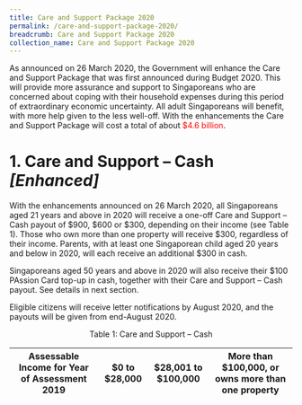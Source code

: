 ```yaml
---
title: Care and Support Package 2020
permalink: /care-and-support-package-2020/
breadcrumb: Care and Support Package 2020
collection_name: Care and Support Package 2020
---
```


As announced on 26 March 2020, the Government will enhance the Care and Support Package that was first announced during Budget 2020. This will provide more assurance and support to Singaporeans who are concerned about coping with their household expenses during this period of extraordinary economic uncertainty. All adult Singaporeans will benefit, with more help given to the less well-off.
With the enhancements the Care and Support Package will cost a total of about <span style="color:red">$4.6 billion</span>.

# 1. Care and Support – Cash *[Enhanced]*

With the enhancements announced on 26 March 2020, all Singaporeans aged 21 years and above in 2020 will receive a one-off Care and Support – Cash payout of $900, $600 or $300, depending on their income (see Table 1). Those who own more than one property will receive $300, regardless of their income. Parents, with at least one Singaporean child aged 20 years and below in 2020, will each receive an additional $300 in cash.

Singaporeans aged 50 years and above in 2020 will also receive their $100 PAssion Card top-up in cash, together with their Care and Support – Cash payout. See details in next section.

Eligible citizens will receive letter notifications by August 2020, and the payouts will be given from end-August 2020.

<div align='center'>Table 1: Care and Support – Cash</div>

Assessable Income for Year of Assessment 2019 | $0 to $28,000 | $28,001 to $100,000 | More than $100,000, or owns more than one property |
:---:|:---:|:---:|:---:|
